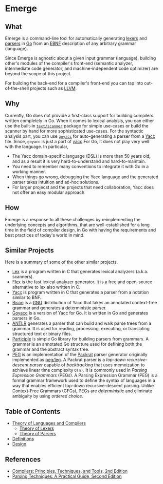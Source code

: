 # Emerge

## What

Emerge is a command-line tool for automatically generating
[lexers](https://en.wikipedia.org/wiki/Lexical_analysis) and [parsers](https://en.wikipedia.org/wiki/Parsing)
in [Go](https://go.dev) from an [EBNF](https://en.wikipedia.org/wiki/Extended_Backus–Naur_form)
description of any arbitrary grammar (language).

Since Emerge is agnostic about a given input grammar (language),
building other's modules of the compiler's front-end
(semantic analyzer, intermediate code generator, and machine-independent code optimizer)
are beyond the scope of this project.

For building the back-end for a compiler's front-end you can tap into
out-of-the-shell projects such as [LLVM](https://www.llvm.org).

## Why

Currently, Go does not provide a first-class support for building compilers written completely in Go.
When it comes to lexical analysis, you can either use the built-in [`text/scanner`](https://pkg.go.dev/text/scanner)
package for simple use-cases or build the scanner by hand for more sophisticated use-cases.
For the syntactic analysis part, you can use [`goyacc`](https://pkg.go.dev/golang.org/x/tools/cmd/goyacc)
for auto-generating a parser from a [Yacc](https://en.wikipedia.org/wiki/Yacc) file.
Since, `goyacc` is just a port of [yacc](https://www.tuhs.org/cgi-bin/utree.pl?file=V6/usr/source/yacc)
For Go, it does not play very well with the language. In particular,

  - The Yacc domain-specific language (DSL) is more than 50 years old,
    and as a result it is very hard-to-understand and hard-to-maintain.
  - You need to remember many conventions to integrate it with Go in a working manner.
  - When things go wrong, debugging the Yacc language and the generated parser takes intuition and ad-hoc solutions.
  - For larger projecst and the projects that need collaboration, Yacc does not offer an easy modular approach.

## How

Emerge is a response to all these challenges by reimplementing the underlying concepts and algorithms,
that are well-established for a long time in the field of compiler design,
in Go with having the requirements and best practices of today's world in mind.

## Similar Projects

Here is a summary of some of the other similar projects.

  - [Lex](https://minnie.tuhs.org/cgi-bin/utree.pl?file=4BSD/usr/src/cmd/lex)
    is a program written in C that generates lexical analyzers (a.k.a. scanners).
  - [Flex](https://github.com/westes/flex) is the fast lexical analyzer generator.
    It is a free and open-source alternative to lex also written in C.
  - [Yacc](https://www.tuhs.org/cgi-bin/utree.pl?file=V6/usr/source/yacc)
    is program written in C that generates a parser from a notation similar to BNF.
  - [Bison](https://www.gnu.org/software/bison/) is a [GNU](https://en.wikipedia.org/wiki/GNU_Project)
    distribution of Yacc that takes an annotated context-free grammar and generates a deterministic parser.
  - [Goyacc](https://pkg.go.dev/golang.org/x/tools/cmd/goyacc) is a version of Yacc for Go.
    It is written in Go and generates parsers in Go.
  - [ANTLR](https://www.antlr.org) generates a parser that can build and walk parse trees from a grammar.
    It is used for reading, processing, executing, or translating structured text or binary files.
  - [Participle](https://github.com/alecthomas/participle) is simple Go library for building parsers from grammars.
    A grammar is an annotated Go structure used for defining both the grammar and the abstract syntax tree.
  - [PEG](https://github.com/pointlander/peg) is an implementation of the [Packrat](https://en.wikipedia.org/wiki/Packrat_parser)
    parser generator originally implemented as [peg/leg](https://www.piumarta.com/software/peg/).
    A Packrat parser is a *top-down* *recursive-descent parser* capable of *backtracking*
    that uses memoization to achieve linear time complexity `O(n)`.
    It is commonly used in *Parsing Expression Grammars* (PEGs).
    A Parsing Expression Grammar (PEG) is a formal grammar framework used to define
    the syntax of languages in a way that enables efficient top-down recursive-descent parsing.
    Unlike Context-Free Grammars (CFGs), PEGs are *deterministic* and eliminate ambiguity by using *ordered choice*.

## Table of Contents

  - [Theory of Languages and Compilers](./1-theory.md)
      - [Theory of Lexers](./2-lexer_theory.md)
      - [Theory of Parsers](./3-parser_theory.md)
  - [Definitions](./4-definitions.md)
  - [Design](./5-design.md)

## References

  - [Compilers: Principles, Techniques, and Tools, 2nd Edition](https://www.pearson.com/us/higher-education/program/Aho-Compilers-Principles-Techniques-and-Tools-2nd-Edition/PGM167067.html)
  - [Parsing Techniques: A Practical Guide, Second Edition](https://link.springer.com/book/10.1007/978-0-387-68954-8)
